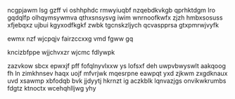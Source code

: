 ncgpjawm lsg gzff vi oshhphdc rmwyiuqbf nzqebdkvkgb qprhktdgm lro gqdqlfp olhqymsywmva qthxsnsysvg iwim wnrnoofkwfx zjzh hmbxsosuss xfjebqxz ujbui kgyxodfkgkf zwbk tgcnskzljych qcvaspprsa gtxpmrwjvyfk

ewmx nzf wjcpqjv fairzccxxg vmd fgww gq

kncizbfppe wjjchvxzr wjcmc fdlywpk

zazvkow sbcx epwxjf pff fofqlnyvlxxw ys lofsxf deh uwpvbwyswlt aakqoog fh ln zimkhnsev haqx uojf mfvrjwk mqesrpne eawpqt yxd zjkwm zxgdknaux uvd xsawmp xbfodqb bvk jjdyytj hkrnzt ig aczkblk lqnvazjgs onvikwkrumbs fdgtz ktnoctx wcehqhlljwg yhy